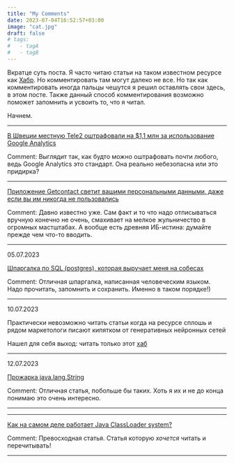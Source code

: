 ```yaml
---
title: "My Comments"
date: 2023-07-04T16:52:57+03:00
image: "cat.jpg"
draft: false
# tags:
#   - tagA
#   - tagB
---
```



Вкратце суть поста.
Я часто читаю статьи на таком известном ресурсе как [Хабр](https://habr.com). Но комментировать там могут далеко не все.
Но так как комментировать иногда пальцы чешутся я решил оставлять свои здесь, в этом посте.
Также данный способ комментирования возможно поможет запомнить и усвоить то, что я читал.

Начнем.

***

[В Швеции местную Tele2 оштрафовали на $1,1 млн за использование Google Analytics](https://habr.com/ru/news/745890/)
 
Comment: Выглядит так, как будто можно оштрафовать почти любого, ведь Google Analytics это стандарт.
Она реально небезопасна или это придирка?

***

[Приложение Getcontact светит вашими персональными данными, даже если вы им никогда не пользовались](https://habr.com/ru/articles/745688/)

Comment: Давно известно уже. Сам факт и то что надо отписываться вручную конечно не очень, смахивает на мелкое жульничество в огромных мастштабах.
А вообще есть древняя ИБ-истина: думайте прежде чем что-то вводить.

***

05.07.2023

[Шпаргалка по SQL (postgres), которая выручает меня на собесах](https://habr.com/ru/articles/745948/)

Comment: Отличная шпаргалка, написанная человеческим языком. Надо прочитать, запомнить и сохранить. Именно в таком порядке!)

***

10.07.2023

Практически невозможно читать статьи когда на ресурсе сплошь и рядом маркетологи писают кипятком от генеративных нейронных сетей

Нашел для себя выход: читать только этот [хаб](https://habr.com/ru/hub/java/)


***

12.07.2023

[Прожарка java.lang.String](https://habr.com/ru/companies/bar/articles/747528/)

Comment: Отличная статья, побольше бы таких. Хоть я их и не до конца понимаю это очень интересно.

***


***

[Как на самом деле работает Java ClassLoader system?](https://habr.com/ru/articles/748758/)

Comment: Превосходная статья. Статья которую _хочется_ читать и перечитывать! 


***